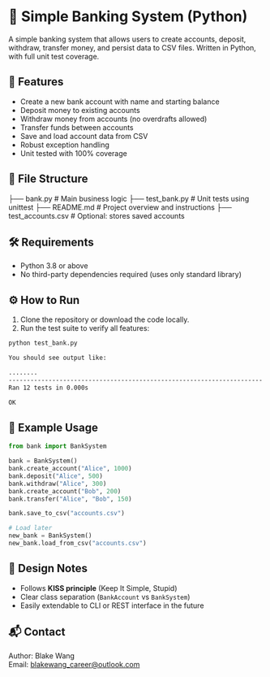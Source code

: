 # 🏦 Simple Banking System (Python)

A simple banking system that allows users to create accounts, deposit, withdraw, transfer money, and persist data to CSV files. Written in Python, with full unit test coverage.

## 🚀 Features

- Create a new bank account with name and starting balance
- Deposit money to existing accounts
- Withdraw money from accounts (no overdrafts allowed)
- Transfer funds between accounts
- Save and load account data from CSV
- Robust exception handling
- Unit tested with 100% coverage

## 📂 File Structure
├── bank.py          # Main business logic
├── test_bank.py     # Unit tests using unittest
├── README.md        # Project overview and instructions
├── test_accounts.csv     # Optional: stores saved accounts

## 🛠 Requirements

- Python 3.8 or above
- No third-party dependencies required (uses only standard library)

## ⚙️ How to Run

1. Clone the repository or download the code locally.
2. Run the test suite to verify all features:


```bash
python test_bank.py

You should see output like:

........
----------------------------------------------------------------------
Ran 12 tests in 0.000s

OK
```

## 📁 Example Usage

```python
from bank import BankSystem

bank = BankSystem()
bank.create_account("Alice", 1000)
bank.deposit("Alice", 500)
bank.withdraw("Alice", 300)
bank.create_account("Bob", 200)
bank.transfer("Alice", "Bob", 150)

bank.save_to_csv("accounts.csv")

# Load later
new_bank = BankSystem()
new_bank.load_from_csv("accounts.csv")
```

## 🧠 Design Notes
- Follows **KISS principle** (Keep It Simple, Stupid)
- Clear class separation (`BankAccount` vs `BankSystem`)
- Easily extendable to CLI or REST interface in the future

## 📬 Contact
Author: Blake Wang  
Email: blakewang_career@outlook.com
